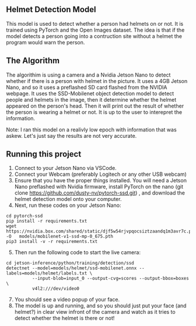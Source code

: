 ## Helmet Detection Model

This model is used to detect whether a person had helmets on or not. It is trained using PyTorch and the Open Images dataset. The idea is that if the model detects a person going into a contruction site without a helmet the program would warn the person.


## The Algorithm
The algorithim is using a camera and a Nvidia Jetson Nano to detect whether if there is a person with helmet in the picture. It uses a 4GB Jetson Nano, and so it uses a preflashed SD card flashed from the NVIDIA webpage. It uses the SSD-Mobilenet object detection model to detect people and helmets in the image, then it determine whether the helmet appeared on the person's head. Then it will print out the result of whether the person is wearing a helmet or not. It is up to the user to interepret the information.

Note: I ran this model on a realivly low epoch with information that was askew. Let's just say the results are not very accurate.
## Running this project
1. Connect to your Jetson Nano via VSCode. 
2. Connect your Webcam (preferably Logitech or any other USB webcam)
3. Ensure that you have the proper things installed. You will need a Jetson Nano preflashed with Nvidia firmware, install PyTorch on the nano (git clone https://github.com/dusty-nv/pytorch-ssd.git) , and download the helmet detection model onto your computer.
4. Next, run these codes on your Jetson Nano:
```
cd pytorch-ssd
pip install -r requirements.txt
wget https://nvidia.box.com/shared/static/djf5w54rjvpqocsiztzaandq1m3avr7c.pth -O   models/mobilenet-v1-ssd-mp-0_675.pth
pip3 install -v -r requirements.txt
```
5. Then run the following code to start the live camera:
```
cd jetson-inference/python/training/detection/ssd
detectnet --model=models/helmet/ssd-mobilenet.onnx --labels=models/helmet/labels.txt \
          --input-blob=input_0 --output-cvg=scores --output-bbox=boxes \
          v4l2:///dev/video0
```
7. You should see a video popup of your face. 
8. The model is up and running, and so you should just put your face (and helmet?) in clear view infront of the camera and watch as it tries to detect whether the helmet is there or not!

